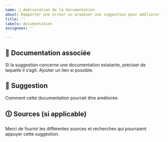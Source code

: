 ```yaml
---
name: 📔 Amélioration de la documentation
about: Rapporter une erreur ou proposer une suggestion pour améliorer la documentation du DSFR.
title: ''
labels: documentation
assignees: ''

---
```


##  📔 Documentation associée
Si la suggestion concerne une documentation existante, préciser de laquelle il s’agit. Ajouter un lien si possible.

##  🔮 Suggestion
Comment cette documentation pourrait être améliorée.

## 🛈 Sources (si applicable)
Merci de fournir les différentes sources et recherches qui pourraient appuyer cette suggestion.
